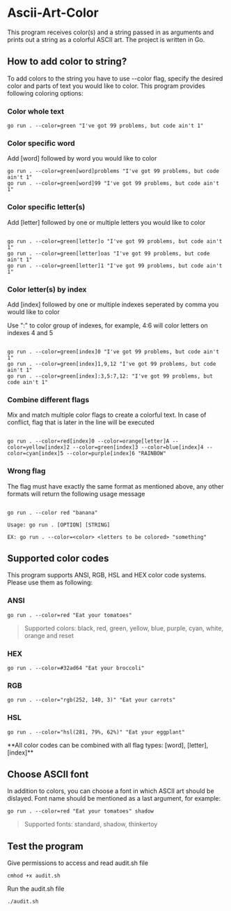 # Ascii-Art-Color

This program receives color(s) and a string passed in as arguments and prints out a string as a colorful ASCII art. The project is written in Go.

## How to add color to string?

To add colors to the string you have to use --color flag, specify the desired color and parts of text you would like to color. This program provides following coloring options:

### Color whole text

```*
go run . --color=green "I've got 99 problems, but code ain't 1"
```

### Color specific word

Add [word] followed by word you would like to color

```*
go run . --color=green[word]problems "I've got 99 problems, but code ain't 1"
go run . --color=green[word]99 "I've got 99 problems, but code ain't 1"
```

### Color specific letter(s)

Add [letter] followed by one or multiple letters you would like to color

```*

go run . --color=green[letter]o "I've got 99 problems, but code ain't 1"
go run . --color=green[letter]oas "I've got 99 problems, but code ain't 1"
go run . --color=green[letter]1 "I've got 99 problems, but code ain't 1"

```

### Color letter(s) by index

Add [index] followed by one or multiple indexes seperated by comma you would like to color

Use ":" to color group of indexes, for example, 4:6 will color letters on indexes 4 and 5

```*

go run . --color=green[index]0 "I've got 99 problems, but code ain't 1"
go run . --color=green[index]1,9,12 "I've got 99 problems, but code ain't 1"
go run . --color=green[index]:3,5:7,12: "I've got 99 problems, but code ain't 1"

```

### Combine different flags

Mix and match multiple color flags to create a colorful text. In case of conflict, flag that is later in the line will be executed

```*

go run . --color=red[index]0 --color=orange[letter]A --color=yellow[index]2 --color=green[index]3 --color=blue[index]4 --color=cyan[index]5 --color=purple[index]6 "RAINBOW"
```

### Wrong flag

The flag must have exactly the same format as mentioned above, any other formats will return the following usage message

```*

go run . --color red "banana"

Usage: go run . [OPTION] [STRING]

EX: go run . --color=<color> <letters to be colored> "something"
```

## Supported color codes

This program supports ANSI, RGB, HSL and HEX color code systems. Please use them as following:

### ANSI

```*
go run . --color=red "Eat your tomatoes"
```

> Supported colors: black, red, green, yellow, blue, purple, cyan, white, orange and reset

### HEX

```*
go run . --color=#32ad64 "Eat your broccoli"
```

### RGB

```*
go run . --color="rgb(252, 140, 3)" "Eat your carrots"
```

### HSL

```*
go run . --color="hsl(281, 79%, 62%)" "Eat your eggplant"
```

</li>
</ul>
**All color codes can be combined with all flag types: [word], [letter], [index]**

## Choose ASCII font

In addition to colors, you can choose a font in which ASCII art should be dislayed. Font name should be mentioned as a last argument, for example:

```*
go run . --color=red "Eat your tomatoes" shadow
```

> Supported fonts: standard, shadow, thinkertoy

## Test the program

Give permissions to access and read audit.sh file

```*
cmhod +x audit.sh
```

Run the audit.sh file

```*
./audit.sh
```
